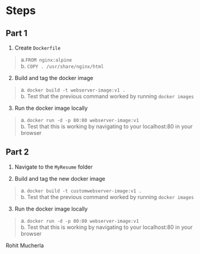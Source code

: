 # Steps

## Part 1
1. Create `Dockerfile`
>a.`FROM nginx:alpine`\
>b. `COPY . /usr/share/nginx/html`  

2. Build and tag the docker image
>a. `docker build -t webserver-image:v1 .`\
>b. Test that the previous command worked by running `docker images`

3. Run the docker image locally
>a. `docker run -d -p 80:80 webserver-image:v1`\
>b. Test that this is working by navigating to your localhost:80 in your browser

## Part 2
1. Navigate to the `MyResume` folder

2. Build and tag the new docker image
>a. `docker build -t customwebserver-image:v1 .`\
>b. Test that the previous command worked by running `docker images`

3. Run the docker image locally
>a. `docker run -d -p 80:80 webserver-image:v1`\
>b. Test that this is working by navigating to your localhost:80 in your browser

Rohit Mucherla

